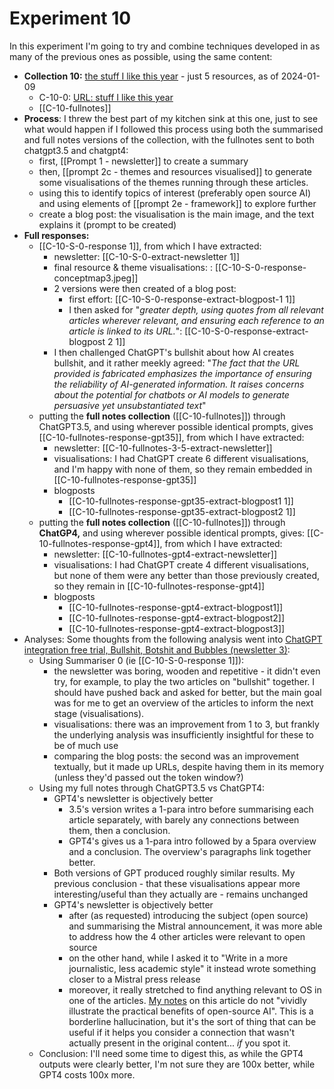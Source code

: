 
# Experiment 10
In this experiment I'm going to try and combine techniques developed in as many of the previous ones as possible, using the same content:

* **Collection 10:** [the stuff I like this year](https://myhub.ai/@mathewlowry/?quality=all&types=like&timeframe=this_year) - just 5 resources, as of 2024-01-09
	* C-10-0: [URL: stuff I like this year](https://myhub.ai/@mathewlowry/?quality=all&types=like&timeframe=this_year)
	* [[C-10-fullnotes]]
* **Process**: I threw the best part of my kitchen sink at this one, just to see what would happen if I followed this process using both the summarised and full notes versions of the collection, with the fullnotes sent to both chatgpt3.5 and chatgpt4:
	* first, [[Prompt 1 - newsletter]] to create a summary
	* then, [[prompt 2c - themes and resources visualised]] to generate some visualisations of the themes running through these articles. 
	* using this to identify topics of interest (preferably open source AI) and using elements of [[prompt 2e - framework]] to explore further
	* create a blog post: the visualisation is the main image, and the text explains it (prompt to be created)
* **Full responses:** 
	* [[C-10-S-0-response 1]], from which I have extracted:
		* newsletter: [[C-10-S-0-extract-newsletter 1]]
		* final resource & theme visualisations: : [[C-10-S-0-response-conceptmap3.jpeg]]
		* 2 versions were then created of a blog post: 
			* first effort: [[C-10-S-0-response-extract-blogpost-1 1]]
			* I then asked for "*greater depth, using quotes from all relevant articles wherever relevant, and ensuring each reference to an article is linked to its URL.*": [[C-10-S-0-response-extract-blogpost 2 1]]
		* I then challenged ChatGPT's bullshit about how AI creates bullshit, and it rather meekly agreed: "*The fact that the URL provided is fabricated emphasizes the importance of ensuring the reliability of AI-generated information. It raises concerns about the potential for chatbots or AI models to generate persuasive yet unsubstantiated text*"
	* putting the **full notes collection** ([[C-10-fullnotes]]) through ChatGPT3.5, and using wherever possible identical prompts, gives [[C-10-fullnotes-response-gpt35]], from which I have extracted: 
		* newsletter: [[C-10-fullnotes-3-5-extract-newsletter]]
		* visualisations: I had ChatGPT create 6 different visualisations, and I'm happy with none of them, so they remain embedded in [[C-10-fullnotes-response-gpt35]]
		* blogposts
			* [[C-10-fullnotes-response-gpt35-extract-blogpost1 1]]
			* [[C-10-fullnotes-response-gpt35-extract-blogpost2 1]]
	* putting the **full notes collection** ([[C-10-fullnotes]]) through **ChatGP4,** and using wherever possible identical prompts, gives: [[C-10-fullnotes-response-gpt4]], from which I have extracted:
		* newsletter: [[C-10-fullnotes-gpt4-extract-newsletter]]
		* visualisations: I had ChatGPT create 4 different visualisations, but none of them were any better than those previously created, so they remain in [[C-10-fullnotes-response-gpt4]]
		* blogposts
			* [[C-10-fullnotes-response-gpt4-extract-blogpost1]]
			* [[C-10-fullnotes-response-gpt4-extract-blogpost2]]
			* [[C-10-fullnotes-response-gpt4-extract-blogpost3]]
* Analyses: Some thoughts from the following analysis went into [ChatGPT integration free trial, Bullshit, Botshit and Bubbles (newsletter 3)](https://myhub.ai/items/chatgpt-integration-free-trial-bullshit-botshit-and-bubbles-newsletter-3):
	* Using Summariser 0 (ie [[C-10-S-0-response 1]]):
		* the newsletter was boring, wooden and repetitive - it didn't even try, for example, to play the two articles on "bullshit" together. I should have pushed back and asked for better, but the main goal was for me to get an overview of the articles to inform the next stage (visualisations). 
		* visualisations: there was an improvement from 1 to 3, but frankly the underlying analysis was insufficiently insightful for these to be of much use
		* comparing the blog posts: the second was an improvement textually, but it made up URLs, despite having them in its memory (unless they'd passed out the token window?)
	* Using my full notes through ChatGPT3.5 vs ChatGPT4: 
		* GPT4's newsletter is objectively better 
			* 3.5's version writes a 1-para intro before summarising each article separately, with barely any connections between them, then a conclusion.
			* GPT4's gives us a 1-para intro followed by a 5para overview and a conclusion. The overview's paragraphs link together better.
		* Both versions of GPT produced roughly similar results. My previous conclusion - that these visualisations appear more interesting/useful than they actually are - remains unchanged
		* GPT4's newsletter is objectively better
			* after (as requested) introducing the subject (open source) and summarising the Mistral announcement, it was more able to address how the 4 other articles were relevant to open source
			* on the other hand, while I asked it to "Write in a more journalistic, less academic style" it instead wrote something closer to a Mistral press release
			* moreover, it really stretched to find anything relevant to OS in one of the articles. [My notes](https://myhub.ai/items/i-trained-chatgpt-on-my-notes-to-create-content-heres-what-happened) on this article do not "vividly illustrate the practical benefits of open-source AI". This is a borderline hallucination, but it's the sort of thing that can be useful if it helps you consider a connection that wasn't actually present in the original content... *if* you spot it.
	* Conclusion: I'll need some time to digest this, as while the GPT4 outputs were clearly better, I'm not sure they are 100x better, while GPT4 costs 100x more.

